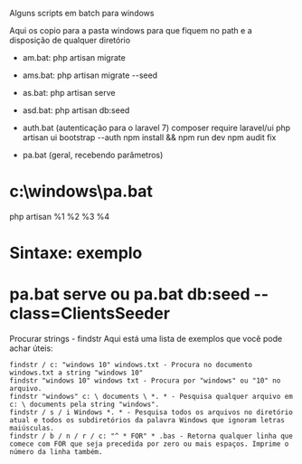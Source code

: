 Alguns scripts em batch para windows

Aqui os copio para a pasta windows para que fiquem no path e a disposição de qualquer diretório

- am.bat: php artisan migrate

- ams.bat: php artisan migrate --seed

- as.bat: php artisan serve

- asd.bat: php artisan db:seed

- auth.bat (autenticação para o laravel 7)
composer require laravel/ui
php artisan ui bootstrap --auth
npm install && npm run dev
npm audit fix

- pa.bat (geral, recebendo parâmetros)
# c:\windows\pa.bat
php artisan %1 %2 %3 %4
# Sintaxe: exemplo
# pa.bat serve ou pa.bat db:seed --class=ClientsSeeder

Procurar strings - findstr
Aqui está uma lista de exemplos que você pode achar úteis:

    findstr / c: "windows 10" windows.txt - Procura no documento windows.txt a string "windows 10"
    findstr "windows 10" windows txt - Procura por "windows" ou "10" no arquivo.
    findstr "windows" c: \ documents \ *. * - Pesquisa qualquer arquivo em c: \ documents pela string "windows".
    findstr / s / i Windows *. * - Pesquisa todos os arquivos no diretório atual e todos os subdiretórios da palavra Windows que ignoram letras maiúsculas.
    findstr / b / n / r / c: "^ * FOR" * .bas - Retorna qualquer linha que comece com FOR que seja precedida por zero ou mais espaços. Imprime o número da linha também.


